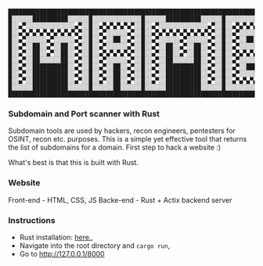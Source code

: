 
```
██████████████████████████████████████████████████████████████████████████████████████████████
█░░░░░░██████████░░░░░░█░░░░░░░░░░░░░░█░░░░░░██████████░░░░░░█░░░░░░░░░░░░░░███░░░░░░░░░░░░░░█
█░░▄▀░░░░░░░░░░░░░░▄▀░░█░░▄▀▄▀▄▀▄▀▄▀░░█░░▄▀░░░░░░░░░░░░░░▄▀░░█░░▄▀▄▀▄▀▄▀▄▀░░███░░▄▀▄▀▄▀▄▀▄▀░░█
█░░▄▀▄▀▄▀▄▀▄▀▄▀▄▀▄▀▄▀░░█░░▄▀░░░░░░▄▀░░█░░▄▀▄▀▄▀▄▀▄▀▄▀▄▀▄▀▄▀░░█░░▄▀░░░░░░▄▀░░███░░▄▀░░░░░░▄▀░░█
█░░▄▀░░░░░░▄▀░░░░░░▄▀░░█░░▄▀░░██░░▄▀░░█░░▄▀░░░░░░▄▀░░░░░░▄▀░░█░░▄▀░░██░░▄▀░░███░░▄▀░░██░░▄▀░░█
█░░▄▀░░██░░▄▀░░██░░▄▀░░█░░▄▀░░░░░░▄▀░░█░░▄▀░░██░░▄▀░░██░░▄▀░░█░░▄▀░░░░░░▄▀░░░░█░░▄▀░░░░░░▄▀░░█
█░░▄▀░░██░░▄▀░░██░░▄▀░░█░░▄▀▄▀▄▀▄▀▄▀░░█░░▄▀░░██░░▄▀░░██░░▄▀░░█░░▄▀▄▀▄▀▄▀▄▀▄▀░░█░░▄▀▄▀▄▀▄▀▄▀░░█
█░░▄▀░░██░░░░░░██░░▄▀░░█░░▄▀░░░░░░▄▀░░█░░▄▀░░██░░░░░░██░░▄▀░░█░░▄▀░░░░░░░░▄▀░░█░░▄▀░░░░░░▄▀░░█
█░░▄▀░░██████████░░▄▀░░█░░▄▀░░██░░▄▀░░█░░▄▀░░██████████░░▄▀░░█░░▄▀░░████░░▄▀░░█░░▄▀░░██░░▄▀░░█
█░░▄▀░░██████████░░▄▀░░█░░▄▀░░██░░▄▀░░█░░▄▀░░██████████░░▄▀░░█░░▄▀░░░░░░░░▄▀░░█░░▄▀░░██░░▄▀░░█
█░░▄▀░░██████████░░▄▀░░█░░▄▀░░██░░▄▀░░█░░▄▀░░██████████░░▄▀░░█░░▄▀▄▀▄▀▄▀▄▀▄▀░░█░░▄▀░░██░░▄▀░░█
█░░░░░░██████████░░░░░░█░░░░░░██░░░░░░█░░░░░░██████████░░░░░░█░░░░░░░░░░░░░░░░█░░░░░░██░░░░░░█
██████████████████████████████████████████████████████████████████████████████████████████████
```

### Subdomain and Port scanner with Rust 
Subdomain tools are used by hackers, recon engineers, pentesters for OSINT, recon etc. purposes.
This is a simple yet effective tool that returns the list of subdomains for a domain. First step to hack a website :)

What's best is that this is built with Rust.

### Website
Front-end - HTML, CSS, JS 
Backe-end - Rust + Actix backend server

### Instructions
- Rust installation: [here.](https://www.rust-lang.org/tools/install),
- Navigate into the root directory and `cargo run`,
- Go to http://127.0.0.1/8000
